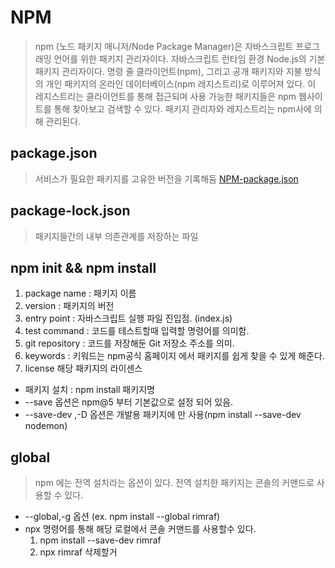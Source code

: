# NPM
>npm (노드 패키지 매니저/Node Package Manager)은 자바스크립트 프로그래밍 언어를 위한 패키지 관리자이다. 자바스크립트 런타임 환경 Node.js의 기본 패키지 관리자이다. 명령 줄 클라이언트(npm), 그리고 공개 패키지와 지불 방식의 개인 패키지의 온라인 데이터베이스(npm 레지스트리)로 이루어져 있다. 이 레지스트리는 클라이언트를 통해 접근되며 사용 가능한 패키지들은 npm 웹사이트를 통해 찾아보고 검색할 수 있다. 패키지 관리자와 레지스트리는 npm사에 의해 관리된다.  

## package.json
> 서비스가 필요한 패키지를 고유한 버전을 기록해둠
[NPM-package.json](https://docs.npmjs.com/files/package.json)

## package-lock.json
> 패키지들간의 내부 의존관계를 저장하는 파일

## npm init && npm install  
1. package name : 패키지 이름  
2. version : 패키지의 버전   
3. entry point : 자바스크립트 실행 파일 진입점. (index.js)  
4. test command : 코드를 테스트할때 입력할 명령어를 의미함.  
5. git repository : 코드를 저장해둔 Git 저장소 주소를 의미.  
6. keywords : 키워드는 npm공식 홈페이지 에서 패키지를 쉽게 찾을 수 있게 해준다.  
7. license 해당 패키지의 라이센스  

* 패키지 설치 : npm install 패키지명  
* --save 옵션은 npm@5 부터 기본값으로 설정 되어 있음.  
* --save-dev ,-D 옵션은 개발용 패키지에 만 사용(npm install --save-dev nodemon)  

## global
> npm 에는 전역 설치라는 옵션이 있다. 전역 설치한 패키지는 콘솔의 커맨드로 사용할 수 있다.

* --global,-g 옵션 (ex. npm install --global rimraf)
* npx 명령어를 통해 해당 로컬에서 콘솔 커맨드를 사용할수 있다. 
    1. npm install --save-dev rimraf
    2. npx rimraf 삭제할거
